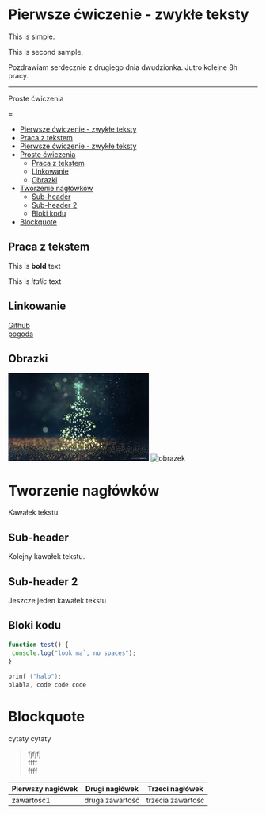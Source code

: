 # Pierwsze ćwiczenie - zwykłe teksty  
<!-- Example for normal text -->This is simple.
This is second sample.  

Pozdrawiam serdecznie z drugiego dnia dwudzionka. Jutro kolejne 8h pracy.   

-------------------------------

<!-- Example for title --> Proste ćwiczenia  
=

<!-- Here comes the TOC -->  
- [Pierwsze ćwiczenie - zwykłe teksty](#pierwsze-ćwiczenie---zwykłe-teksty)  
- [Praca z tekstem](praca-z-tekstem)
- [Pierwsze ćwiczenie - zwykłe teksty](#pierwsze-ćwiczenie---zwykłe-teksty)
- [Proste ćwiczenia](#proste-ćwiczenia)
  - [Praca z tekstem](#praca-z-tekstem)
  - [Linkowanie](#linkowanie)
  - [Obrazki](#obrazki)
- [Tworzenie nagłówków](#tworzenie-nagłówków)
  - [Sub-header](#sub-header)
  - [Sub-header 2](#sub-header-2)
  - [Bloki kodu](#bloki-kodu)
- [Blockquote](#blockquote)
<!-- Example of paragraph of text -->

<!-- Example of another paragraph -->

<!-- Example for Bold -->    

## Praca z tekstem
This is **bold** text

<!-- Example for Italic  -->
This is *italic* text
<!-- Example for Links -->  
## Linkowanie
[Github](https://github.com/martab0/Markdown/blob/develop/Empty.md)  
[pogoda](https://www.meteo.pl/)
<!-- Example for Images -->  
## Obrazki
![obrazek](pobrane.JFIF)
![obrazek](https://ocdn.eu/pulscms-transforms/1/nmWk9kpTURBXy9hNDdkODY5MTQxMjk2NjczYWVlZmRmZTJiMTgzNjhhMi5qcGeTlQMAzJTNEpDNCnGTBc0DFM0BvJMJpjFhYmNmYgaBoTAB/krzywy-las-kolo-gryfina.jpg)
<!-- Example for linking to another file-->

<!-- Example for Headers -->
# Tworzenie nagłówków  
Kawałek tekstu.  
## Sub-header  
Kolejny kawałek tekstu.  
## Sub-header 2  
Jeszcze jeden kawałek tekstu
<!-- Just text with equation -->

<!-- Example for inline code -->

<!-- A block of code -->  
## Bloki kodu
```javascript
function test() {
 console.log("look ma`, no spaces");
}
```  
```c  
prinf ("halo");  
blabla, code code code 
```


<!-- Example for Quote -->
# Blockquote  
cytaty cytaty  
> fjfjfj  
>ffff   
>ffff
<!-- Example for Bullet List -->

<!-- Example for Numbered List -->

<!-- Example for Tables -->    

| Pierwszy nagłówek | Drugi nagłówek  | Trzeci nagłówek   |
| ----------------- | --------------- | ----------------- |
| zawartość1        | druga zawartość | trzecia zawartość |





<!-- Paragraph after table -->